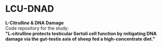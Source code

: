 # LCU-DNAD

**L-Citrulline & DNA Damage**  
Code repository for the study:  
**"L-citrulline protects testicular Sertoli cell function by mitigating DNA damage via the gut-testis axis of sheep fed a high-concentrate diet."**

